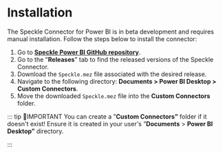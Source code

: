 # Installation

The Speckle Connector for Power BI is in beta development and requires manual installation. Follow the steps below to install the connector:

<!-- <video autoplay muted loop>
  <source src="./img-powerbi/1-installing-powerbi-connector.mp4" type="video/mp4">
  Your browser does not support the video tag.
</video> -->

1. Go to **[Speckle Power BI GitHub repository](https://github.com/specklesystems/speckle-powerbi)**.
2. Go to the "**Releases**" tab to find the released versions of the Speckle Connector.
3. Download the `Speckle.mez` file associated with the desired release.
4. Navigate to the following directory: **Documents > Power BI Desktop > Custom Connectors**.
5. Move the downloaded `Speckle.mez` file into the **Custom Connectors** folder.

::: tip 📌IMPORTANT
You can create a ”**Custom Connectors”** folder if it doesn't exist! Ensure it is created in your user's ”**Documents** > **Power BI Desktop”** directory.

:::
